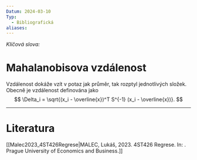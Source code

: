 ```yaml
---
Datum: 2024-03-10
Typ:
  - Bibliografická
aliases:
---
```

*Klíčová slova:* 
# Mahalanobisova vzdálenost
Vzdálenost dokáže vzít v potaz jak průměr, tak rozptyl jednotlivých složek. Obecně je vzdálenost definována jako
$$
\Delta_i = \sqrt{(x_i - \overline{x})^T S^{-1} (x_i - \overline{x})}.
$$


- - -
# Literatura
[[Malec2023_4ST426Regrese|MALEC, Lukáš, 2023. 4ST426 Regrese. In: . Prague University of Economics and Business.]]